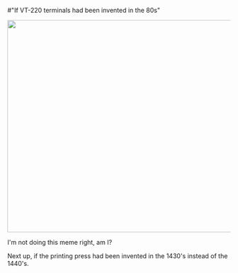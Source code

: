 #"If VT-220 terminals had been invented in the 80s"

<a href="https://s3-eu-west-1.amazonaws.com/conoroneill.net/wp-content/uploads/2012/04/800px-DEC-VT220-0a.jpg"><img class="alignnone  wp-image-660" title="800px-DEC-VT220-0a" src="https://s3-eu-west-1.amazonaws.com/conoroneill.net/wp-content/uploads/2012/04/800px-DEC-VT220-0a.jpg" alt="" width="640" height="480" /></a>

I'm not doing this meme right, am I?

Next up, if the printing press had been invented in the 1430's instead of the 1440's.